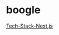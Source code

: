 # boogle

[Tech-Stack-Next.js](https://img.shields.io/badge/Tech%20Stack-Next.js%3F-brightgreen.svg?style=flat)
